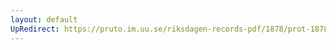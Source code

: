 ```yaml
---
layout: default
UpRedirect: https://pruto.im.uu.se/riksdagen-records-pdf/1878/prot-1878--fk--039/prot-1878--fk--039_002.pdf
---
```

